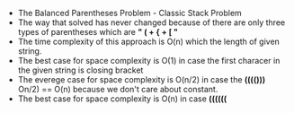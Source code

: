 * The Balanced Parentheses Problem - Classic Stack Problem
* The way that solved has never changed because of there are only three types of parentheses which are **" ( + { + [ "**
* The time complexity of this approach is O(n) which the length of given string.
* The best case for space complexity is O(1) in case the first characer in the given string is closing bracket
* The everege case for space complexity is O(n/2) in case the **(((()))** On/2) == O(n) because we don't care about constant.
* The best case for space complexity is O(n) in case **((((((**